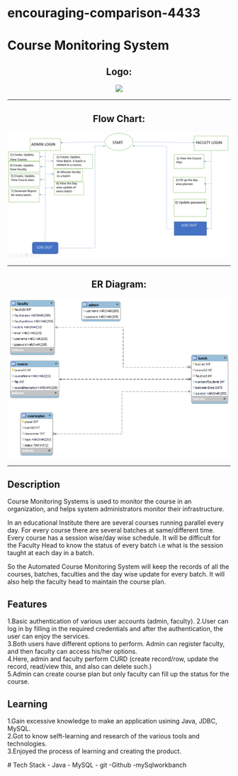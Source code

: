 # encouraging-comparison-4433

<h1>Course Monitoring System </h1>


<div align="center">
<h2> Logo:</h2>

<img src="https://encrypted-tbn0.gstatic.com/images?q=tbn:ANd9GcS2wq9ZMl3MT8l2T1DuQJH_CuM0Y7Ef-0ezMcmXL62XZolgAWJxc3sNFFHm5nm5o96dP_g&usqp=CAU">
<hr>
<h2> Flow Chart:</h2>
<img src="https://github.com/PratyayChakraborty/encouraging-comparison-4433/blob/main/flow%20chart.png">
<hr>
<h2> ER Diagram:</h2>
<img src="https://github.com/PratyayChakraborty/encouraging-comparison-4433/blob/main/er%20diagram2.png">
<hr>
</div>

<div>

<h2>Description</h2>
<p>Course Monitoring Systems is used to monitor the course in an organization, and helps system administrators monitor their infrastructure.

In an educational Institute there are several courses running parallel every day. For every course there are several batches at same/different time. Every course has a session wise/day wise schedule. It will be difficult for the Faculty Head to know the status of every batch i.e what is the session taught at each day in a batch.

So the Automated Course Monitoring System will keep the records of all the courses, batches, faculties and the day wise update for every batch. It will also help the faculty head to maintain the course plan.

</p>


<h2>Features</h2>
<p>1.Basic authentication of various user accounts (admin, faculty).
2.User can log in by filling in the required credentials and after the authentication, the user can enjoy the services.<br>
3.Both users have different options to perform. Admin can register faculty, and then faculty can access his/her options.<br>
4.Here, admin and faculty perform CURD (create record/row, update the record, read/view this, and also can delete such.)<br>
5.Admin can create course plan but only faculty can fill up the status for the course.</p>
<h2>Learning</h2>
<p>
1.Gain excessive knowledge to make an application usining Java, JDBC, MySQL.<br>
2.Got to know selft-learning and research of the various tools and technologies.<br>
3.Enjoyed the process of learning and creating the product.</p>

</div>
# Tech Stack
- Java
- MySQL
- git
-Github
-mySqlworkbanch